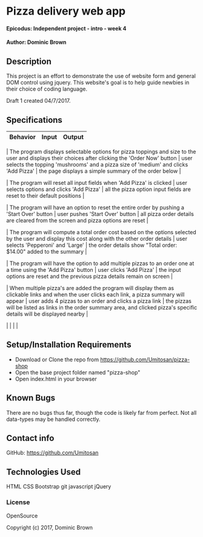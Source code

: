 # Pizza delivery web app

#### Epicodus: Independent project - intro - week 4

#### Author: Dominic Brown

## Description

This project is an effort to demonstrate the use of website form and general DOM control using jquery. This website's goal is to help guide newbies in their choice of coding language.  


Draft 1 created 04/7/2017.

## Specifications

| Behavior | Input | Output |
|----------|:-----:|:------:|

| The program displays selectable options for pizza toppings and size to the user and displays their choices after clicking the 'Order Now' button | user selects the topping 'mushrooms' and a pizza size of 'medium' and clicks 'Add Pizza' | the page displays a simple summary of the order below |

| The program will reset all input fields when 'Add Pizza' is clicked | user selects options and clicks 'Add Pizza' | all the pizza option input fields are reset to their default positions |

| The program will have an option to reset the entire order by pushing a 'Start Over' button | user pushes 'Start Over' button | all pizza order details are cleared from the screen and pizza options are reset |

| The program will compute a total order cost based on the options selected by the user and display this cost along with the other order details | user selects 'Pepperoni' and 'Large' | the order details show "Total order: $14.00" added to the summary |

| The program will have the option to add multiple pizzas to an order one at a time using the 'Add Pizza' button | user clicks 'Add Pizza' | the input options are reset and the previous pizza details remain on screen |

| When multiple pizza's are added the program will display them as clickable links and when the user clicks each link, a pizza summary will appear | user adds 4 pizzas to an order and clicks a pizza link | the pizzas will be listed as links in the order summary area, and clicked pizza's specific details will be displayed nearby |

|  |  |  |

## Setup/Installation Requirements

* Download or Clone the repo from https://github.com/Umitosan/pizza-shop
* Open the base project folder named "pizza-shop"
* Open index.html in your browser

## Known Bugs

There are no bugs thus far, though the code is likely far from perfect.  Not all data-types may be handled correctly.

## Contact info

GitHub: https://github.com/Umitosan

## Technologies Used

HTML
CSS
Bootstrap
git
javascript
jQuery

### License

OpenSource

Copyright (c) 2017, Dominic Brown
